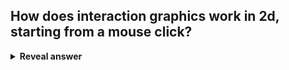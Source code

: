 ## How does interaction graphics work in 2d, starting from a mouse click?
<details>
<summary><b>Reveal answer</b></summary>
Mouse -&gt; pixel device coords<br>pixel coords -&gt; primitives -&gt; object<br>interaction
</details>
